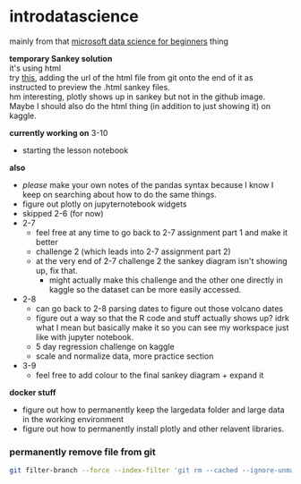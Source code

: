 # introdatascience
mainly from that [microsoft data science for beginners](https://github.com/microsoft/Data-Science-For-Beginners/tree/main) thing

**temporary Sankey solution**<br>
it's using html<br>
try [this](https://html-preview.github.io/), adding the url of the html file from git onto the end of it as instructed to preview the .html sankey files.<br>
hm interesting, plotly shows up in sankey but not in the github image. Maybe I should also do the html thing (in addition to just showing it) on kaggle.

**currently working on**
3-10
  - starting the lesson notebook

**also**
  - *please* make your own notes of the pandas syntax because I know I keep on searching about how to do the same things.
  - figure out plotly on jupyternotebook widgets
  - skipped 2-6 (for now)
  - 2-7
      - feel free at any time to go back to 2-7 assignment part 1 and make it better
      - challenge 2 (which leads into 2-7 assignment part 2)
      - at the very end of 2-7 challenge 2 the sankey diagram isn't showing up, fix that.
        - might actually make this challenge and the other one directly in kaggle so the dataset can be more easily accessed.
  - 2-8
      - can go back to 2-8 parsing dates to figure out those volcano dates
      - figure out a way so that the R code and stuff actually shows up? idrk what I mean but basically make it so you can see my workspace just like with jupyter notebook.
      - 5 day regression challenge on kaggle
      - scale and normalize data, more practice section
  - 3-9
      - feel free to add colour to the final sankey diagram + expand it

**docker stuff**
  - figure out how to permanently keep the largedata folder and large data in the working environment
  - figure out how to permanently install plotly and other relavent libraries.

### permanently remove file from git
```bash
git filter-branch --force --index-filter 'git rm --cached --ignore-unmatch metadata.csv.zip' --prune-empty --tag-name-filter cat -- --all
```
